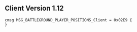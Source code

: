 ## Client Version 1.12

```rust,ignore
cmsg MSG_BATTLEGROUND_PLAYER_POSITIONS_Client = 0x02E9 {
}

```
